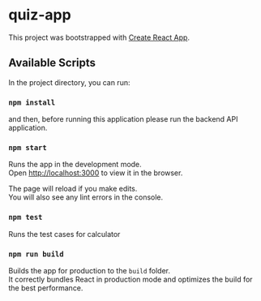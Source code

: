 # quiz-app

This project was bootstrapped with [Create React App](https://github.com/facebook/create-react-app).

## Available Scripts

In the project directory, you can run:
### `npm install` 

and then, before running this application please run the backend API application.
### `npm start`

Runs the app in the development mode.<br />
Open [http://localhost:3000](http://localhost:3000) to view it in the browser.

The page will reload if you make edits.<br />
You will also see any lint errors in the console.

### `npm test`

Runs the test cases for calculator

### `npm run build`

Builds the app for production to the `build` folder.<br />
It correctly bundles React in production mode and optimizes the build for the best performance.
